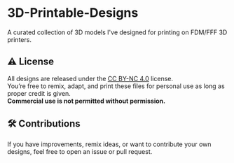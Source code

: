 # 3D-Printable-Designs

A curated collection of 3D models I've designed for printing on FDM/FFF 3D printers.

## ⚠️ License

All designs are released under the [CC BY-NC 4.0](https://creativecommons.org/licenses/by-nc/4.0/) license.  
You’re free to remix, adapt, and print these files for personal use as long as proper credit is given.  
**Commercial use is not permitted without permission.**

## 🛠️ Contributions

If you have improvements, remix ideas, or want to contribute your own designs, feel free to open an issue or pull request.
